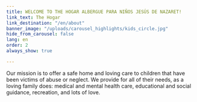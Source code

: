 ```yaml
---
title: WELCOME TO THE HOGAR ALBERGUE PARA NIÑOS JESÚS DE NAZARET!
link_text: The Hogar
link_destination: "/en/about"
banner_image: "/uploads/carousel_highlights/kids_circle.jpg"
hide_from_carousel: false
lang: en
order: 2
always_show: true

---
```

Our mission is to offer a safe home and loving care to children that have been victims of abuse or neglect. We provide for all of their needs, as a loving family does: medical and mental health care, educational and social guidance, recreation, and lots of love.